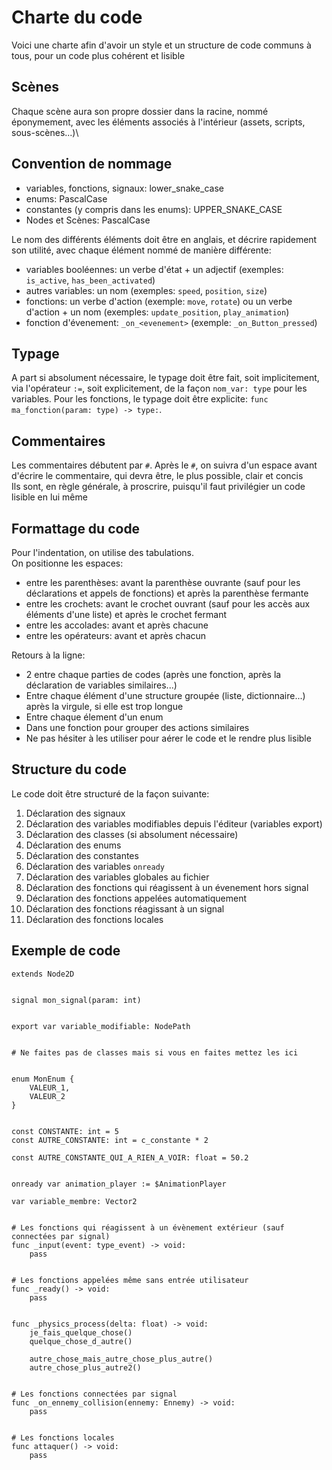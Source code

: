 # Charte du code

Voici une charte afin d'avoir un style et un structure de code communs à tous, pour un code plus cohérent et lisible

## Scènes

Chaque scène aura son propre dossier dans la racine, nommé éponymement, avec les éléments associés à l'intérieur (assets, scripts, sous-scènes...)\

## Convention de nommage

- variables, fonctions, signaux: lower_snake_case
- enums: PascalCase
- constantes (y compris dans les enums): UPPER_SNAKE_CASE
- Nodes et Scènes: PascalCase

Le nom des différents éléments doit être en anglais, et décrire rapidement son utilité, avec chaque élément nommé de manière différente:

- variables booléennes: un verbe d'état + un adjectif (exemples: `is_active`, `has_been_activated`)
- autres variables: un nom (exemples: `speed`, `position`, `size`)
- fonctions: un verbe d'action (exemple: `move`, `rotate`) ou un verbe d'action + un nom (exemples: `update_position`, `play_animation`)
- fonction d'évenement: `_on_<evenement>` (exemple: `_on_Button_pressed`)

## Typage

A part si absolument nécessaire, le typage doit être fait, soit implicitement, via l'opérateur `:=`, soit explicitement, de la façon `nom_var: type` pour les variables. Pour les fonctions, le typage doit être explicite: `func ma_fonction(param: type) -> type:`.

## Commentaires

Les commentaires débutent par `#`. Après le `#`, on suivra d'un espace avant d'écrire le commentaire, qui devra être, le plus possible, clair et concis\
Ils sont, en règle générale, à proscrire, puisqu'il faut privilégier un code lisible en lui même

## Formattage du code

Pour l'indentation, on utilise des tabulations.\
On positionne les espaces:

- entre les parenthèses: avant la parenthèse ouvrante (sauf pour les déclarations et appels de fonctions) et après la parenthèse fermante
- entre les crochets: avant le crochet ouvrant (sauf pour les accès aux éléments d'une liste) et après le crochet fermant
- entre les accolades: avant et après chacune
- entre les opérateurs: avant et après chacun

Retours à la ligne:

- 2 entre chaque parties de codes (après une fonction, après la déclaration de variables similaires...)
- Entre chaque élément d'une structure groupée (liste, dictionnaire...) après la virgule, si elle est trop longue
- Entre chaque élement d'un enum
- Dans une fonction pour grouper des actions similaires
- Ne pas hésiter à les utiliser pour aérer le code et le rendre plus lisible

## Structure du code

Le code doit être structuré de la façon suivante:

1. Déclaration des signaux
2. Déclaration des variables modifiables depuis l'éditeur (variables export)
3. Déclaration des classes (si absolument nécessaire)
4. Déclaration des enums
5. Déclaration des constantes
6. Déclaration des variables `onready`
7. Déclaration des variables globales au fichier
8. Déclaration des fonctions qui réagissent à un évenement hors signal
9. Déclaration des fonctions appelées automatiquement
10. Déclaration des fonctions réagissant à un signal
11. Déclaration des fonctions locales

## Exemple de code

```
extends Node2D


signal mon_signal(param: int)


export var variable_modifiable: NodePath


# Ne faites pas de classes mais si vous en faites mettez les ici


enum MonEnum {
    VALEUR_1,
    VALEUR_2
}


const CONSTANTE: int = 5
const AUTRE_CONSTANTE: int = c_constante * 2

const AUTRE_CONSTANTE_QUI_A_RIEN_A_VOIR: float = 50.2


onready var animation_player := $AnimationPlayer

var variable_membre: Vector2


# Les fonctions qui réagissent à un évènement extérieur (sauf connectées par signal)
func _input(event: type_event) -> void:
    pass


# Les fonctions appelées même sans entrée utilisateur
func _ready() -> void:
    pass


func _physics_process(delta: float) -> void:
    je_fais_quelque_chose()
    quelque_chose_d_autre()

    autre_chose_mais_autre_chose_plus_autre()
    autre_chose_plus_autre2()


# Les fonctions connectées par signal
func _on_ennemy_collision(ennemy: Ennemy) -> void:
    pass


# Les fonctions locales
func attaquer() -> void:
    pass
```
